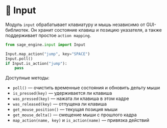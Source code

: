 # 📘 Input

Модуль `input` обрабатывает клавиатуру и мышь независимо от GUI-библиотек.
Он хранит состояние клавиш и позицию указателя, а также поддерживает простое
`action mapping`.

```python
from sage_engine.input import Input

Input.map_action("jump", key="SPACE")
Input.poll()
if Input.is_action("jump"):
    pass
```

Доступные методы:
- `poll()` — очистить временные состояния и обновить дельту мыши
- `is_pressed(key)` — удерживается ли клавиша
- `was_pressed(key)` — нажата ли клавиша в этом кадре
- `was_released(key)` — отпущена ли клавиша
- `get_mouse_position()` — текущая позиция мыши
- `get_mouse_delta()` — смещение мыши с прошлого кадра
- `map_action(name, key)` и `is_action(name)` — привязка действий
